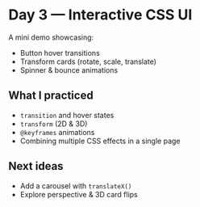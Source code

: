 # Day 3 — Interactive CSS UI

A mini demo showcasing:

- Button hover transitions
- Transform cards (rotate, scale, translate)
- Spinner & bounce animations

## What I practiced
- `transition` and hover states
- `transform` (2D & 3D)
- `@keyframes` animations
- Combining multiple CSS effects in a single page

## Next ideas
- Add a carousel with `translateX()`
- Explore perspective & 3D card flips
